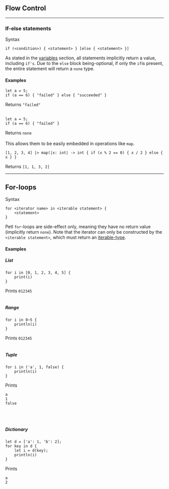 ## Flow Control

---
### If-else statements
Syntax
```
if (<condition>) { <statement> } [else { <statement> }]
```
As stated in the [variables](./variables_and_prims.md) section, all statements implicitly 
return a value, including ```if's```. Due to the ```else``` block being-optional, 
if only the ```if```is present, the entire statement will return a ```none``` type.

#### Examples
```
let a = 5;
if (a == 6) { "failed" } else { "succeeded" }
```
Returns ```"failed"```
<br><br>
```
let a = 5;
if (a == 6) { "failed" }
```
Returns ```none```
<br><br>
This allows them to be easily embedded in operations like ```map```.
```
[1, 2, 3, 4] |> map(|x: int| -> int { if (x % 2 == 0) { x / 2 } else { x } }
```
Returns ```[1, 1, 3, 2]```

---
## For-loops

Syntax
```
for <iterator name> in <iterable statement> {
    <statement>
}
```

Petl ```for```-loops are side-effect only, meaning they have no return value 
(implicitly return ```none```). Note that the iterator can only be constructed by the 
```<iterable statement>```, which must return an [iterable-type](./collections.md).

#### Examples

##### List
```
for i in [0, 1, 2, 3, 4, 5] {
    print(i)
}
```
Prints 
```012345```
<br><br>

##### Range
```
for i in 0~5 {
    println(i)
}
```
Prints
```012345```
<br><br>

##### Tuple
```
for i in ('a', 1, false) {
    println(i)
}
```
Prints
```
a
1
false
```
<br><br>

##### Dictionary
```
let d = ['a': 1, 'b': 2];
for key in d {
    let i = d(key);
    println(i)
}
```
Prints
```
a
2
```